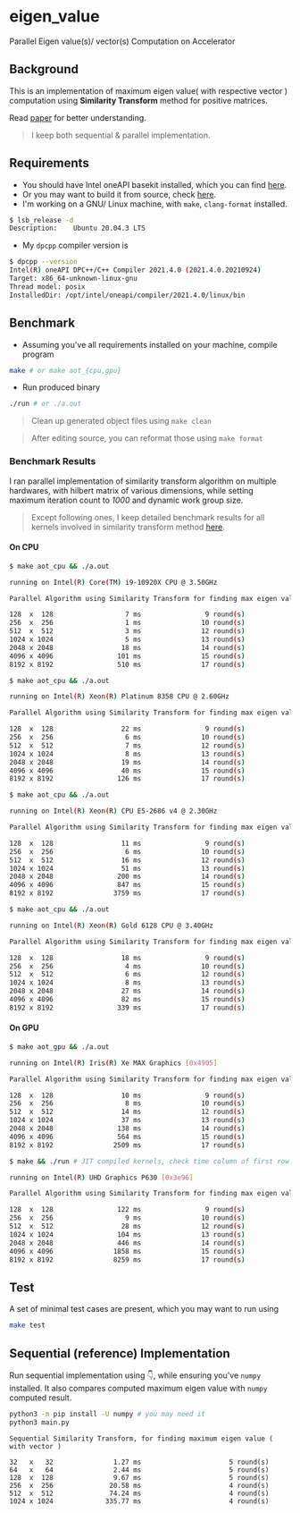 # eigen_value
Parallel Eigen value(s)/ vector(s) Computation on Accelerator 

## Background

This is an implementation of maximum eigen value( with respective vector ) computation using **Similarity Transform** method for positive matrices.

Read [paper](https://link.springer.com/chapter/10.1007%2F978-3-319-11194-0_18) for better understanding.

> I keep both sequential & parallel implementation.

## Requirements

- You should have Intel oneAPI basekit installed, which you can find [here](https://www.intel.com/content/www/us/en/developer/tools/oneapi/base-toolkit-download.html).
- Or you may want to build it from source, check [here](https://intel.github.io/llvm-docs/GetStartedGuide.html#prerequisites).
- I'm working on a GNU/ Linux machine, with `make`, `clang-format` installed.

```bash
$ lsb_release -d
Description:    Ubuntu 20.04.3 LTS
```

- My `dpcpp` compiler version is

```bash
$ dpcpp --version
Intel(R) oneAPI DPC++/C++ Compiler 2021.4.0 (2021.4.0.20210924)
Target: x86_64-unknown-linux-gnu
Thread model: posix
InstalledDir: /opt/intel/oneapi/compiler/2021.4.0/linux/bin
```

## Benchmark

- Assuming you've all requirements installed on your machine, compile program

```bash
make # or make aot_{cpu,gpu}
```

- Run produced binary

```bash
./run # or ./a.out
```

> Clean up generated object files using `make clean`

> After editing source, you can reformat those using `make format`

### Benchmark Results

I ran parallel implementation of similarity transform algorithm on multiple hardwares, with hilbert matrix of various dimensions, while setting maximum iteration count to *1000* and dynamic work group size.

> Except following ones, I keep detailed benchmark results for all kernels involved in similarity transform method [here](benchmarks/similarity_transform.md).

#### On CPU

```bash
$ make aot_cpu && ./a.out

running on Intel(R) Core(TM) i9-10920X CPU @ 3.50GHz

Parallel Algorithm using Similarity Transform for finding max eigen value (with vector)

128  x  128			         7 ms			     9 round(s)
256  x  256			         1 ms			    10 round(s)
512  x  512			         3 ms			    12 round(s)
1024 x 1024			         5 ms			    13 round(s)
2048 x 2048			        18 ms			    14 round(s)
4096 x 4096			       101 ms			    15 round(s)
8192 x 8192			       510 ms			    17 round(s)
```

```bash
$ make aot_cpu && ./a.out

running on Intel(R) Xeon(R) Platinum 8358 CPU @ 2.60GHz

Parallel Algorithm using Similarity Transform for finding max eigen value (with vector)

128  x  128			        22 ms			     9 round(s)
256  x  256			         6 ms			    10 round(s)
512  x  512			         7 ms			    12 round(s)
1024 x 1024			         8 ms			    13 round(s)
2048 x 2048			        19 ms			    14 round(s)
4096 x 4096			        40 ms			    15 round(s)
8192 x 8192			       126 ms			    17 round(s)
```

```bash
$ make aot_cpu && ./a.out

running on Intel(R) Xeon(R) CPU E5-2686 v4 @ 2.30GHz

Parallel Algorithm using Similarity Transform for finding max eigen value (with vector)

128  x  128			        11 ms			     9 round(s)
256  x  256			         6 ms			    10 round(s)
512  x  512			        16 ms			    12 round(s)
1024 x 1024			        51 ms			    13 round(s)
2048 x 2048			       200 ms			    14 round(s)
4096 x 4096			       847 ms			    15 round(s)
8192 x 8192			      3759 ms			    17 round(s)
```

```bash
$ make aot_cpu && ./a.out

running on Intel(R) Xeon(R) Gold 6128 CPU @ 3.40GHz

Parallel Algorithm using Similarity Transform for finding max eigen value (with vector)

128  x  128			        18 ms			     9 round(s)
256  x  256			         4 ms			    10 round(s)
512  x  512			         6 ms			    12 round(s)
1024 x 1024			         8 ms			    13 round(s)
2048 x 2048			        27 ms			    14 round(s)
4096 x 4096			        82 ms			    15 round(s)
8192 x 8192			       339 ms			    17 round(s)
```

#### On GPU

```bash
$ make aot_gpu && ./a.out

running on Intel(R) Iris(R) Xe MAX Graphics [0x4905]

Parallel Algorithm using Similarity Transform for finding max eigen value (with vector)

128  x  128			        10 ms			     9 round(s)
256  x  256			         8 ms			    10 round(s)
512  x  512			        14 ms			    12 round(s)
1024 x 1024			        37 ms			    13 round(s)
2048 x 2048			       138 ms			    14 round(s)
4096 x 4096			       564 ms			    15 round(s)
8192 x 8192			      2509 ms			    17 round(s)
```

```bash
$ make && ./run # JIT compiled kernels, check time column of first row of below table [ way more than second row, because kernel being JIT-ed ]

running on Intel(R) UHD Graphics P630 [0x3e96]

Parallel Algorithm using Similarity Transform for finding max eigen value (with vector)

128  x  128			       122 ms			     9 round(s)
256  x  256			         9 ms			    10 round(s)
512  x  512			        28 ms			    12 round(s)
1024 x 1024			       104 ms			    13 round(s)
2048 x 2048			       446 ms			    14 round(s)
4096 x 4096			      1858 ms			    15 round(s)
8192 x 8192			      8259 ms			    17 round(s)
```

## Test

A set of minimal test cases are present, which you may want to run using

```bash
make test
```

## Sequential (reference) Implementation

Run sequential implementation using 👇, while ensuring you've `numpy` installed. It also compares computed maximum eigen value with `numpy` computed result.

```bash
python3 -m pip install -U numpy # you may need it
python3 main.py
```

```text
Sequential Similarity Transform, for finding maximum eigen value ( with vector )

32   x   32               1.27 ms                      5 round(s)
64   x   64               2.44 ms                      5 round(s)
128  x  128               9.67 ms                      5 round(s)
256  x  256              20.58 ms                      4 round(s)
512  x  512              74.24 ms                      4 round(s)
1024 x 1024             335.77 ms                      4 round(s)
```
